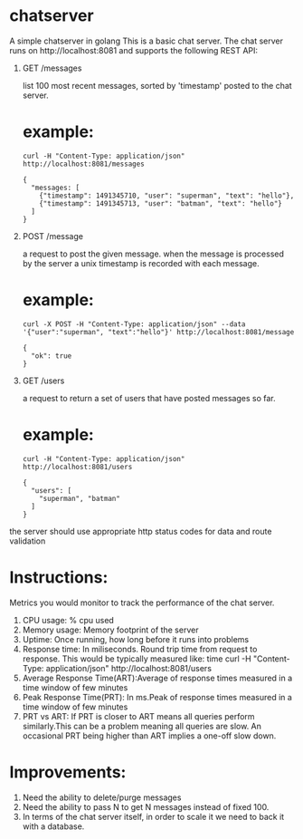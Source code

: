 # chatserver
A simple chatserver in golang
This is a basic chat server.
The chat server runs on http://localhost:8081 and supports the following REST API:

 1. GET /messages

     list 100 most recent messages, sorted by 'timestamp' posted to the chat server.

     example:
     ========

     ```
     curl -H "Content-Type: application/json" http://localhost:8081/messages

     {
       "messages: [
         {"timestamp": 1491345710, "user": "superman", "text": "hello"},
         {"timestamp": 1491345713, "user": "batman", "text": "hello"}
       ]
     }

     ```

 2. POST /message

     a request to post the given message.
     when the message is processed by the server a unix timestamp is recorded with each message.

     example:
     ========

     ```
     curl -X POST -H "Content-Type: application/json" --data '{"user":"superman", "text":"hello"}' http://localhost:8081/message

     {
       "ok": true
     }
     ```

 3. GET /users

     a request to return a set of users that have posted messages so far.

     example:
     ========

     ```
     curl -H "Content-Type: application/json" http://localhost:8081/users

     {
       "users": [
         "superman", "batman"
       ]
     }
     ```

the server should use appropriate http status codes for data and route validation

Instructions:
=============

Metrics you would monitor to track the performance of the chat server.
   1. CPU usage: % cpu used
   2. Memory usage: Memory footprint of the server
   3. Uptime: Once running, how long before it runs into problems
   4. Response time: In miliseconds. Round trip time from request to response. This would be typically measured like: time curl -H "Content-Type: application/json" http://localhost:8081/users
   5. Average Response Time(ART):Average of response times measured in a time window of few minutes
   6. Peak Response Time(PRT): In ms.Peak of response times measured in a time window of few minutes
   7. PRT vs ART: If PRT is closer to ART means all queries perform similarly.This can be a problem meaning all queries are slow. An occasional PRT being higher than ART implies a one-off slow down.

Improvements:
=============
   1. Need the ability to delete/purge messages 
   2. Need the ability to pass N to get N messages instead of fixed 100.
   3. In terms of the chat server itself, in order to scale it we need to back it with a database.

